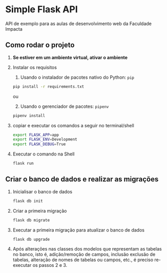 # Simple Flask API

API de exemplo para as aulas de desenvolvimento web da Faculdade Impacta

## Como rodar o projeto

1. **Se estiver em um ambiente virtual, ativar o ambiente**

2. Instalar os requisitos

    1. Usando o instalador de pacotes nativo do Python: `pip`
    ```sh
    pip install -r requirements.txt
    ```
    ou

    2. Usando o gerenciador de pacotes: `pipenv`
    ```sh
    pipenv install
    ```

3. copiar e executar os comandos a seguir no terminal/shell
    ```sh
    export FLASK_APP=app
    export FLASK_ENV=Development
    export FLASK_DEBUG=True
    ```

4. Executar o comando na Shell
    ```sh
    flask run
    ```

## Criar o banco de dados e realizar as migrações

1. Inicialisar o banco de dados
    ```sh
    flask db init
    ```

2. Criar a primeira migração
    ```sh
    flask db migrate
    ```

3. Executar a primeira migração para atualizar o banco de dados
    ```sh
    flask db upgrade
    ```

4. Após alterações nas classes dos modelos que representam as tabelas no banco, isto é, adição/remoção de campos, inclusão exclusão de tabelas, alteração de nomes de tabelas ou campos, etc., é preciso re-executar os passos 2 e 3.
